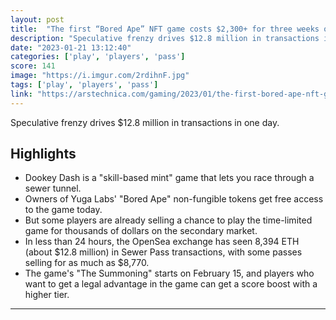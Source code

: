 ```yaml
---
layout: post
title:  "The first “Bored Ape” NFT game costs $2,300+ for three weeks of play"
description: "Speculative frenzy drives $12.8 million in transactions in one day."
date: "2023-01-21 13:12:40"
categories: ['play', 'players', 'pass']
score: 141
image: "https://i.imgur.com/2rdihnF.jpg"
tags: ['play', 'players', 'pass']
link: "https://arstechnica.com/gaming/2023/01/the-first-bored-ape-nft-game-costs-2300-for-three-weeks-of-play/"
---
```


Speculative frenzy drives $12.8 million in transactions in one day.

## Highlights

- Dookey Dash is a "skill-based mint" game that lets you race through a sewer tunnel.
- Owners of Yuga Labs' "Bored Ape" non-fungible tokens get free access to the game today.
- But some players are already selling a chance to play the time-limited game for thousands of dollars on the secondary market.
- In less than 24 hours, the OpenSea exchange has seen 8,394 ETH (about $12.8 million) in Sewer Pass transactions, with some passes selling for as much as $8,770.
- The game's "The Summoning" starts on February 15, and players who want to get a legal advantage in the game can get a score boost with a higher tier.

---
